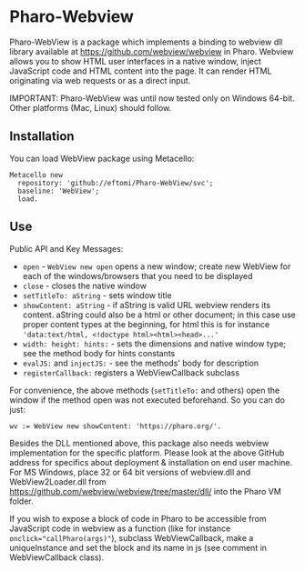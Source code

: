 # Pharo-Webview

Pharo-WebView is a package which implements a binding to webview dll library available at https://github.com/webview/webview in Pharo. Webview allows you to show HTML user interfaces in a native window, inject JavaScript code and HTML content into the page. It can render HTML originating via web requests or as a direct input.

IMPORTANT: Pharo-WebView was until now tested only on Windows 64-bit. Other platforms (Mac, Linux) should follow.

## Installation
You can load WebView package using Metacello:

```
Metacello new
  repository: 'github://eftomi/Pharo-WebView/svc';
  baseline: 'WebView';
  load.
```

## Use

Public API and Key Messages:
- `open` - `WebView new open` opens a new window; create new WebView for each of the windows/browsers that you need to be displayed  
- `close` - closes the native window 
- `setTitleTo: aString` - sets window title
- `showContent: aString` - if aString is valid URL webview renders its content. aString could also be a html or other document; in this case use proper content types at the beginning, for html this is for instance `'data:text/html, <!doctype html><html><head>...'`
- `width: height: hints:` - sets the dimensions and native window type; see the method body for hints constants
- `evalJS:` and `injectJS:` - see the methods' body for description
- `registerCallback:` registers a WebViewCallback subclass

For convenience, the above methods (`setTitleTo:` and others) open the window if the method open was not executed beforehand. So you can do just:

```
wv := WebView new showContent: 'https://pharo.org/'.
```

Besides the DLL mentioned above, this package also needs webview implementation for the specific platform. Please look at the above GitHub address for specifics about deployment & installation on end user machine. For MS Windows, place 32 or 64 bit versions of webview.dll and WebView2Loader.dll from https://github.com/webview/webview/tree/master/dll/ into the Pharo VM folder.

If you wish to expose a block of code in Pharo to be accessible from JavaScript code in webview as a function (like for instance `onclick="callPharo(args)"`), subclass WebViewCallback, make a uniqueInstance and set the block and its name in js (see comment in WebViewCallback class).
